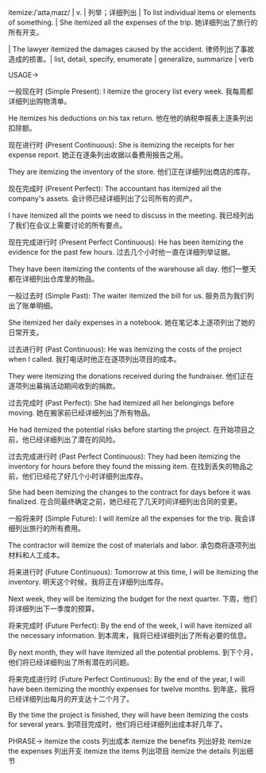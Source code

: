 itemize:/ˈaɪtəˌmaɪz/ | v. | 列举；详细列出 | To list individual items or elements of something. |  She itemized all the expenses of the trip. 她详细列出了旅行的所有开支。

|  The lawyer itemized the damages caused by the accident. 律师列出了事故造成的损害。|  list, detail, specify, enumerate | generalize, summarize | verb

USAGE->

一般现在时 (Simple Present):
I itemize the grocery list every week.  我每周都详细列出购物清单。

He itemizes his deductions on his tax return. 他在他的纳税申报表上逐条列出扣除额。


现在进行时 (Present Continuous):
She is itemizing the receipts for her expense report. 她正在逐条列出收据以备费用报告之用。

They are itemizing the inventory of the store. 他们正在详细列出商店的库存。


现在完成时 (Present Perfect):
The accountant has itemized all the company's assets. 会计师已经详细列出了公司所有的资产。

I have itemized all the points we need to discuss in the meeting. 我已经列出了我们在会议上需要讨论的所有要点。


现在完成进行时 (Present Perfect Continuous):
He has been itemizing the evidence for the past few hours. 过去几个小时他一直在详细列举证据。

They have been itemizing the contents of the warehouse all day. 他们一整天都在详细列出仓库里的物品。


一般过去时 (Simple Past):
The waiter itemized the bill for us. 服务员为我们列出了账单明细。

She itemized her daily expenses in a notebook. 她在笔记本上逐项列出了她的日常开支。


过去进行时 (Past Continuous):
He was itemizing the costs of the project when I called. 我打电话时他正在逐项列出项目的成本。

They were itemizing the donations received during the fundraiser. 他们正在逐项列出募捐活动期间收到的捐款。


过去完成时 (Past Perfect):
She had itemized all her belongings before moving. 她在搬家前已经详细列出了所有物品。

He had itemized the potential risks before starting the project. 在开始项目之前，他已经详细列出了潜在的风险。


过去完成进行时 (Past Perfect Continuous):
They had been itemizing the inventory for hours before they found the missing item.  在找到丢失的物品之前，他们已经花了好几个小时详细列出库存。

She had been itemizing the changes to the contract for days before it was finalized. 在合同最终确定之前，她已经花了几天时间详细列出合同的变更。


一般将来时 (Simple Future):
I will itemize all the expenses for the trip. 我会详细列出旅行的所有费用。

The contractor will itemize the cost of materials and labor. 承包商将逐项列出材料和人工成本。


将来进行时 (Future Continuous):
Tomorrow at this time, I will be itemizing the inventory. 明天这个时候，我将正在详细列出库存。

Next week, they will be itemizing the budget for the next quarter. 下周，他们将详细列出下一季度的预算。


将来完成时 (Future Perfect):
By the end of the week, I will have itemized all the necessary information. 到本周末，我将已经详细列出了所有必要的信息。

By next month, they will have itemized all the potential problems. 到下个月，他们将已经详细列出了所有潜在的问题。


将来完成进行时 (Future Perfect Continuous):
By the end of the year, I will have been itemizing the monthly expenses for twelve months. 到年底，我将已经详细列出每月的开支达十二个月了。

By the time the project is finished, they will have been itemizing the costs for several years. 到项目完成时，他们将已经详细列出成本好几年了。



PHRASE->
itemize the costs  列出成本
itemize the benefits  列出好处
itemize the expenses  列出开支
itemize the items  列出项目
itemize the details  列出细节
